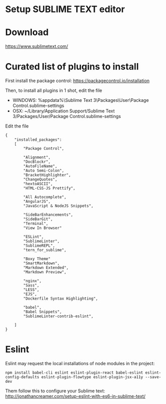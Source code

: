 Setup SUBLIME TEXT editor
=========================

# Download

https://www.sublimetext.com/

# Curated list of plugins to install

First install the package control: https://packagecontrol.io/installation

Then, to install all plugins in 1 shot, edit the file

- WINDOWS: %appdata%\Sublime Text 3\Packages\User\Package Control.sublime-settings
- OSX: ~/Library/Application Support/Sublime Text 3/Packages/User/Package Control.sublime-settings

Edit the file

```
{
	"installed_packages":
	[
		"Package Control",
	
		"Alignment",
		"DocBlockr",
		"AutoFileName",
		"Auto Semi-Colon",
		"BracketHighlighter",
		"ChangeQuotes",
		"hextoASCII",
		"HTML-CSS-JS Prettify",
		
		"All Autocomplete",
		"AngularJS",
		"JavaScript & NodeJS Snippets",
		
		"SideBarEnhancements",
		"SideBarGit",
		"Terminal",
		"View In Browser"
		
		"ESLint",
		"SublimeLinter",
		"SublimeREPL",
		"tern_for_sublime",
		
		"Boxy Theme"
		"SmartMarkdown",
		"Markdown Extended",
		"Markdown Preview",
		
		"nginx",
		"Sass",
		"LESS",
		"EJS",
		"Dockerfile Syntax Highlighting",
		
		"babel",
		"Babel Snippets",
		"SublimeLinter-contrib-eslint",
		
	]
}
```


# Eslint

Eslint may request the local installations of node modules in the project:

```
npm install babel-cli eslint eslint-plugin-react babel-eslint eslint-config-defaults eslint-plugin-flowtype eslint-plugin-jsx-a11y --save-dev
```
Them follow this to configure your Sublime text: http://jonathancreamer.com/setup-eslint-with-es6-in-sublime-text/
